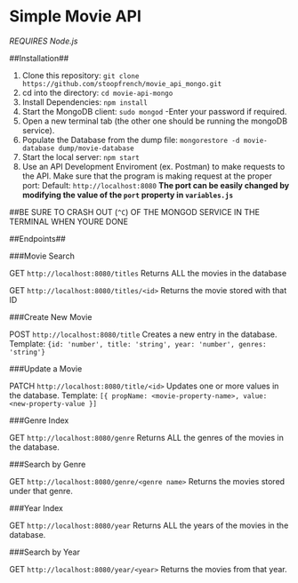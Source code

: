 # Simple Movie API

*REQUIRES Node.js*

##Installation##

1. Clone this repository:
	`git clone https://github.com/stoopfrench/movie_api_mongo.git`
2. cd into the directory:
	`cd movie-api-mongo`
3. Install Dependencies:
	`npm install`
4. Start the MongoDB client:
	`sudo mongod`
	-Enter your password if required.
5. Open a new terminal tab (the other one should be running the mongoDB service).
6. Populate the Database from the dump file:
	`mongorestore -d movie-database dump/movie-database`
7. Start the local server:
	`npm start`
8. Use an API Development Enviroment (ex. Postman) to make requests to the API.
		Make sure that the program is making request at the proper port:
		Default: `http://localhost:8080` 
		**The port can be easily changed by modifying the value of the `port` property in `variables.js`**

##BE SURE TO CRASH OUT (`^C`) OF THE MONGOD SERVICE IN THE TERMINAL WHEN YOURE DONE


##Endpoints##

###Movie Search

GET `http://localhost:8080/titles`
 	Returns ALL the movies in the database

GET `http://localhost:8080/titles/<id>`
 	Returns the movie stored with that ID

###Create New Movie

POST `http://localhost:8080/title`
	Creates a new entry in the database.
	Template: `{id: 'number', title: 'string', year: 'number', genres: 'string'}`

###Update a Movie

PATCH `http://localhost:8080/title/<id>`
	Updates one or more values in the database.
	Template: `[{ propName: <movie-property-name>, value: <new-property-value }]`

###Genre Index

GET `http://localhost:8080/genre`
	Returns ALL the genres of the movies in the database.

###Search by Genre

GET `http://localhost:8080/genre/<genre name>`
	Returns the movies stored under that genre.

###Year Index

GET `http://localhost:8080/year`
	Returns ALL the years of the movies in the database.

###Search by Year

GET `http://localhost:8080/year/<year>`
	Returns the movies from that year.






